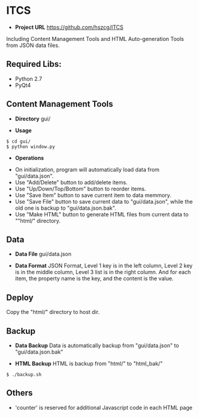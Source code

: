 ITCS
====

+ **Project URL**
https://github.com/hszcg/ITCS

Including Content Management Tools and HTML Auto-generation Tools from JSON data files.


## Required Libs:
* Python 2.7
* PyQt4


## Content Management Tools
+ **Directory**
gui/

+ **Usage**
```
$ cd gui/
$ python window.py 
```

+ **Operations**
* On initialization, program will automatically load data from "gui/data.json".
* Use "Add/Delete" button to add/delete items.
* Use "Up/Down/Top/Bottom" button to reorder items.
* Use "Save Item" button to save current item to data memmory.
* Use "Save File" button to save current data to "gui/data.json", while the old one is backup to "gui/data.json.bak".
* Use "Make HTML" button to generate HTML files from current data to ""html/" directory.


## Data
+ **Data File**
gui/data.json 

+ **Data Format**
JSON Format, Level 1 key is in the left column, Level 2 key is in the middle column, Level 3 list is in the right column.
And for each item, the property name is the key, and the content is the value.


## Deploy
Copy the "html/" directory to host dir.


## Backup
+ **Data Backup**
Data is automatically backup from "gui/data.json" to "gui/data.json.bak"

+ **HTML Backup**
HTML is backup from "html/" to "html_bak/"
```
$ ./backup.sh 
```


## Others
* 'counter' is reserved for additional Javascript code in each HTML page


